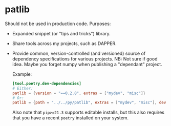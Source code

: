 # patlib

Should not be used in production code. Purposes:

- Expanded snippet (or "tips and tricks") library.
- Share tools across my projects, such as DAPPER.
- Provide common, version-controlled (and versioned) source
  of dependency specifications for various projects.
  NB: Not sure if good idea.
  Maybe you forget numpy when publishing a "dependant" project.

  Example:
  ```toml
  [tool.poetry.dev-dependencies]
  # Either:
  patlib = {version = "==0.2.8", extras = ["mydev", "misc"]}
  # Or:
  patlib = {path = "../../py/patlib", extras = ["mydev", "misc"], develop=true}
  ```

  Also note that `pip>=21.3` supports editable installs,
  but this also requires that you have a recent `poetry` installed on your system.
